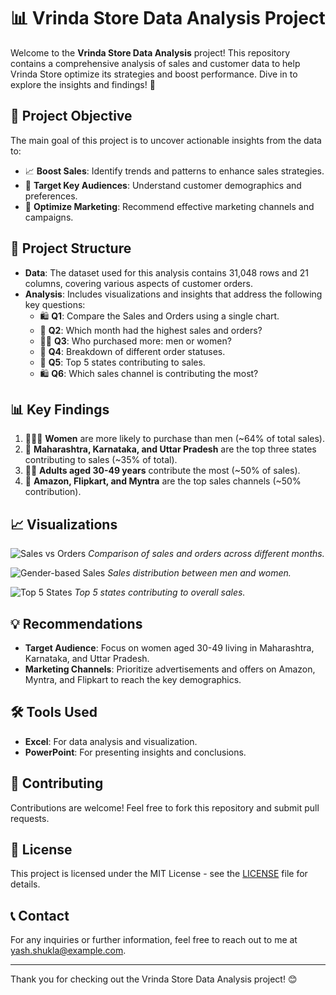 # 📊 Vrinda Store Data Analysis Project

Welcome to the **Vrinda Store Data Analysis** project! This repository contains a comprehensive analysis of sales and customer data to help Vrinda Store optimize its strategies and boost performance. Dive in to explore the insights and findings! 🚀

## 🎯 Project Objective

The main goal of this project is to uncover actionable insights from the data to:
- 📈 **Boost Sales**: Identify trends and patterns to enhance sales strategies.
- 🎯 **Target Key Audiences**: Understand customer demographics and preferences.
- 🛒 **Optimize Marketing**: Recommend effective marketing channels and campaigns.

## 📂 Project Structure

- **Data**: The dataset used for this analysis contains 31,048 rows and 21 columns, covering various aspects of customer orders.
- **Analysis**: Includes visualizations and insights that address the following key questions:
  - 🛍️ **Q1**: Compare the Sales and Orders using a single chart.
  - 📅 **Q2**: Which month had the highest sales and orders?
  - 👩‍💼 **Q3**: Who purchased more: men or women?
  - 🔄 **Q4**: Breakdown of different order statuses.
  - 🏅 **Q5**: Top 5 states contributing to sales.
  - 🛍️ **Q6**: Which sales channel is contributing the most?

## 📊 Key Findings

1. 👩‍👧‍👦 **Women** are more likely to purchase than men (~64% of total sales).
2. 📍 **Maharashtra, Karnataka, and Uttar Pradesh** are the top three states contributing to sales (~35% of total).
3. 🧑‍🦳 **Adults aged 30-49 years** contribute the most (~50% of sales).
4. 🛒 **Amazon, Flipkart, and Myntra** are the top sales channels (~50% contribution).

## 📈 Visualizations

![Sales vs Orders](link_to_image)
*Comparison of sales and orders across different months.*

![Gender-based Sales](link_to_image)
*Sales distribution between men and women.*

![Top 5 States](link_to_image)
*Top 5 states contributing to overall sales.*

## 💡 Recommendations

- **Target Audience**: Focus on women aged 30-49 living in Maharashtra, Karnataka, and Uttar Pradesh.
- **Marketing Channels**: Prioritize advertisements and offers on Amazon, Myntra, and Flipkart to reach the key demographics.

## 🛠️ Tools Used

- **Excel**: For data analysis and visualization.
- **PowerPoint**: For presenting insights and conclusions.

## 🤝 Contributing

Contributions are welcome! Feel free to fork this repository and submit pull requests.

## 📄 License

This project is licensed under the MIT License - see the [LICENSE](LICENSE) file for details.

## 📞 Contact

For any inquiries or further information, feel free to reach out to me at yash.shukla@example.com.

---

Thank you for checking out the Vrinda Store Data Analysis project! 😊
